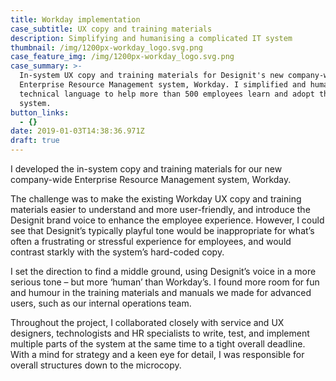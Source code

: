 ```yaml
---
title: Workday implementation
case_subtitle: UX copy and training materials
description: Simplifying and humanising a complicated IT system
thumbnail: /img/1200px-workday_logo.svg.png
case_feature_img: /img/1200px-workday_logo.svg.png
case_summary: >-
  In-system UX copy and training materials for Designit's new company-wide
  Enterprise Resource Management system, Workday. I simplified and humanised the
  technical language to help more than 500 employees learn and adopt the new
  system. 
button_links:
  - {}
date: 2019-01-03T14:38:36.971Z
draft: true
---
```

I developed the in-system copy and training materials for our new company-wide Enterprise Resource Management system, Workday.

The challenge was to make the existing Workday UX copy and training materials easier to understand and more user-friendly, and introduce the Designit brand voice to enhance the employee experience. However, I could see that Designit’s typically playful tone would be inappropriate for what’s often a frustrating or stressful experience for employees, and would contrast starkly with the system’s hard-coded copy. 

I set the direction to find a middle ground, using Designit’s voice in a more serious tone – but more ‘human’ than Workday’s. I found more room for fun and humour in the training materials and manuals we made for advanced users, such as our internal operations team.

Throughout the project, I collaborated closely with service and UX designers, technologists and HR specialists to write, test, and implement multiple parts of the system at the same time to a tight overall deadline.  With a mind for strategy and a keen eye for detail, I was responsible for overall structures down to the microcopy.
